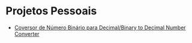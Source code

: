 # Projetos Pessoais

* [Coversor de Número Binário para Decimal/Binary to Decimal Number Converter]()